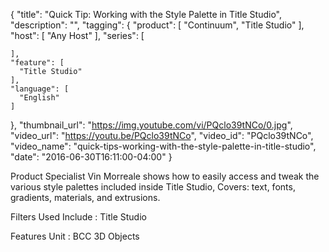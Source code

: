 {
  "title": "Quick Tip: Working with the Style Palette in Title Studio",
  "description": "",
  "tagging": {
    "product": [
      "Continuum",
      "Title Studio"
    ],
    "host": [
      "Any Host"
    ],
    "series": [

    ],
    "feature": [
      "Title Studio"
    ],
    "language": [
      "English"
    ]
  },
  "thumbnail_url": "https://img.youtube.com/vi/PQclo39tNCo/0.jpg",
  "video_url": "https://youtu.be/PQclo39tNCo",
  "video_id": "PQclo39tNCo",
  "video_name": "quick-tips-working-with-the-style-palette-in-title-studio",
  "date": "2016-06-30T16:11:00-04:00"
}

Product Specialist Vin Morreale shows how to easily access and tweak the
various style palettes included inside Title Studio, Covers: text, fonts,
gradients, materials, and extrusions.



Filters Used Include : Title Studio

Features Unit : BCC 3D Objects
